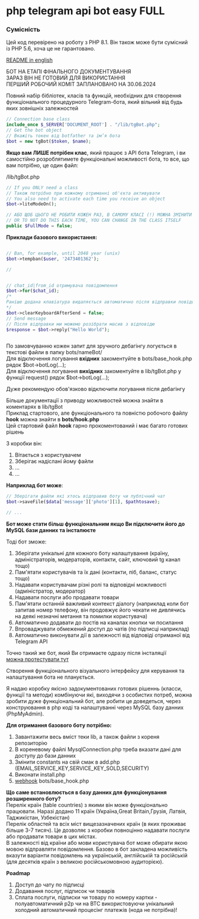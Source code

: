 # php telegram api bot easy FULL

### Сумісність
Цей код перевірено на роботу з PHP 8.1.
Він також може бути сумісний із PHP 5.6, хоча це не гарантовано.

[README in english](../docs/README.en.md)  

БОТ НА ЕТАПІ ФІНАЛЬНОГО ДОКУМЕНТУВАННЯ  
ЗАРАЗ ВІН НЕ ГОТОВИЙ ДЛЯ ВИКОРИСТАННЯ  
ПЕРШИЙ РОБОЧИЙ КОМІТ ЗАПЛАНОВАНО НА 30.06.2024  

Повний набір бібліотек, класів та функцій, необхідних для створення функціонального процедурного Telegram-бота, який вільний від будь яких зовнішніх залежностей

```php
// Connection base class
include_once $_SERVER['DOCUMENT_ROOT'] . "/lib/tgBot.php";
// Get the bot object
// Вкажіть токен від botfather та ім’я бота
$bot = new tgBot($token, $name);
```

**Якщо вам ЛИШЕ потрібен клас**, який працює з API бота Telegram, і ви самостійно розроблятимете функціональні можливості бота, то все, що вам потрібно, це один файл:  

/lib/tgBot.php  

```php
// If you ONLY need a class 
// Також потрібно при кожному отриманні об'єкта активувати
// You also need to activate each time you receive an object
$bot->liteModeOn();

// АБО ЩОБ ЦЬОГО НЕ РОБИТИ КОЖЕН РАЗ, В САМОМУ КЛАСІ (!) МОЖНА ЗМІНИТИ 
// OR TO NOT DO THIS EACH TIME, YOU CAN CHANGE IN THE CLASS ITSELF  
public $FullMode = false;
```

**Приклади базового використання:**  
```php

// Ban, for example, until 2048 year (unix)
$bot->tempban($user, '2473401362');

// 


// chat_id|from_id отримувача повідомлення
$bot->for($chat_id);
/* 
Раніше додана клавіатура видаляється автоматично після відправки повідомлення, тож для нового повідомлення її потрібно вказувати знову або якщо потрібно зберегти клавіатуру, то ДО відправки кожного повідомлення можна вказати: 
*/
$bot->clearKeyboardAfterSend = false;
// Send message
// Після відправки ми можемо розібрати масив з відповідю
$response = $bot->reply("Hello World");



```


По замовчуванню кожен запит для зручного дебагінгу логується в текстові файли в папку bots/nameBot/  
Для відключення логування **вхідних** закоментуйте в bots/base_hook.php рядок $bot->botLog(...);  
Для відключення логування **вихідних** закоментуйте в lib/tgBot.php у функції request() рядок $bot->botLog(...);  

Дуже рекомендую обов'язково відключити логування після дебагінгу  




Більше документації з приводу можливостей можна знайти в коментарях в lib/tgBot  
Приклад стартового, але функціонального та повністю робочого файлу **hook** можна знайти в 
**bots/hook.php**  
Цей стартовий файл **hook** гарно прокоментований і має багато готових рішень  

З коробки він:  
1. Вітається з користувачем
2. Зберігає надіслані йому файли
3. ...
4. ...


**Наприклад бот може**: 
```php
// Зберігати файли які хтось відправив боту чи публічний чат
$bot->saveFile($data['message']['photo'][1], $pathtosave);

// ...

```

**Бот може стати більш функціональним якщо Ви підключити його до MySQL бази данних та інсталюєте**  

Тоді бот зможе:
1. Зберігати унікальні для кожного боту налаштування (країну, адміністраторів, модераторів, контакти, сайт, ключовий tg канал тощо)
2. Пам'ятати користувачів та їх дані (контакти, піб, баланс, статус тощо)
3. Надавати користувачам різні ролі та відповідні можливості (адміністратор, модератор)
4. Надавати послуги або продавати товари
5. Пам'ятати останній важливий контекст діалогу (наприклад коли бот запитав номер телефону, він продовжує його чекати не дивлячись на деякі незначні метання та помилки користувача)
6. Автоматично додавати до постів на каналах кнопки чи посилання
7. Впроваджувати обмежений доступ до чатів (по підписці наприклад)
8. Автоматично виконувати дії в залежності від відповіді отриманої від Telegram API  

Точно такий же бот, який Ви отримаєте одразу після інсталяції  
[можна протестувати тут](https://t.me/TestHostingUa_bot)  

Створення функціонального візуального інтерфейсу для керування та налаштування бота не планується.  

Я надаю коробку якісно задокументованих готових рішеннь (класси, функції та методи) комбінуючи які,  виходячи з особистих потреб, можна зробити дуже функціональний бот, але робити це доведеться, через конструювання в php коді та налаштуванні через MySQL базу данних (PhpMyAdmin).  

**Для отримання базового боту потрібно:**  
1. Завантажити весь вміст теки lib, а також файли з кореня репозиторію
2. В кореневому файлі MysqlConnection.php треба вказати дані для доступу до бази данних
3. Змінити constants на свій смак в add.php (EMAIL,SERVICE_KEY,SERVICE_KEY_SOLD,SECURITY)
4. Виконати install.php
5. [webhook](../docs/setWebhook.ua.md) bots/base_hook.php

**Що саме встановлюється в базу данних для функціонування розширенного боту?**  
Перелік країн (table countries) з якими він може функціонально працювати. Наразі додано 11 країн (Україна,Great Britain,Грузія, Латвія, Таджикістан, Узбекістан)  
Перелік областей та всіх міст вищезазначених країн (в яких проживає більше 3-7 тисяч). Це дозволяє з коробки повноцінно надавати послуги або продавати товари в цих містах.  
В залежності від країни або мови користувача бот може обирати якою мовою відправляти повідомлення. Базово в бот закладена можливість вказути варіанти повідомлень на українській, англійській та російській (для десятків країн з великою російськомовною аудиторією).


**Poadmap**  
1. Доступ до чату по підписці
2. Додавання послуг, підписок чи товарів
3. Сплата послуги, підписки чи товару по номеру картки - полуавтоматичний p2p чи на BTC використовуючи унікальний холодний автоматичний процесінг платежів (нода не потрібна)!